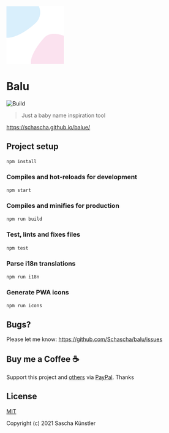 <img src="src/assets/logo.svg/?raw=true" alt="Logo" width="150">

# Balu

![Build](https://github.com/Schascha/balu/workflows/Build/badge.svg)

> Just a baby name inspiration tool

https://schascha.github.io/balue/

## Project setup

```
npm install
```

### Compiles and hot-reloads for development

```
npm start
```

### Compiles and minifies for production

```
npm run build
```

### Test, lints and fixes files

```
npm test
```

### Parse i18n translations

```
npm run i18n
```

### Generate PWA icons

```
npm run icons
```

## Bugs?

Please let me know: https://github.com/Schascha/balu/issues

## Buy me a Coffee :coffee:

Support this project and [others](https://github.com/Schascha?tab=repositories) via [PayPal](https://www.paypal.me/LosZahlos). Thanks

## License

[MIT](./LICENSE)

Copyright (c) 2021 Sascha Künstler
